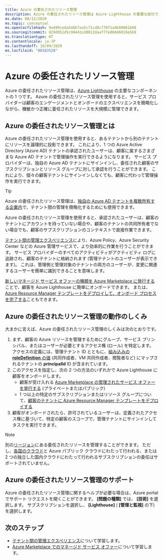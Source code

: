 ```yaml
---
title: Azure の委任されたリソース管理
description: Azure の委任されたリソース管理は Azure Lighthouse の重要な部分であり、サービス プロバイダーは機敏かつ正確に、委任されたリソースを大規模に管理できます。
ms.date: 08/12/2020
ms.topic: conceptual
ms.openlocfilehash: 9a499ceda546b7ea5c71cd8c770f1a4b99001b08
ms.sourcegitcommit: 829d951d5c90442a38012daaf77e86046018e5b9
ms.translationtype: HT
ms.contentlocale: ja-JP
ms.lasthandoff: 10/09/2020
ms.locfileid: "88163528"
---
```

# <a name="azure-delegated-resource-management"></a>Azure の委任されたリソース管理

Azure の委任されたリソース管理は、[Azure Lighthouse](../overview.md) の主要なコンポーネントの 1 つです。 Azure の委任されたリソース管理を使用すると、サービス プロバイダーは顧客のエンゲージメントとオンボードのエクスペリエンスを簡略化しながら、機敏かつ正確に委任されたリソースを大規模に管理できます。

## <a name="what-is-azure-delegated-resource-management"></a>Azure の委任されたリソース管理とは

Azure の委任されたリソース管理を使用すると、あるテナントから別のテナントにリソースを論理的に投影できます。 これにより、1 つの Azure Active Directory (Azure AD) テナントの承認されたユーザーは、顧客に属するさまざまな Azure AD テナントで管理操作を実行できるようになります。 サービス プロバイダーは、独自の Azure AD テナントにサインインし、委任された顧客のサブスクリプションとリソース グループに対して承認を行うことができます。 これにより、個々の顧客テナントにサインインしなくても、顧客に代わって管理操作を実行できます。

> [!TIP]
> Azure の委任されたリソース管理は、[独自の Azure AD テナントを複数所有する企業内](enterprise.md)で、テナント間の管理を簡略化するためにも使用できます。

Azure の委任されたリソース管理を使用すると、承認されたユーザーは、顧客のテナントにアカウントを持っていない場合や、顧客のテナントの共同所有者でない場合でも、顧客のサブスクリプションのコンテキストで直接作業できます。

[テナント間の管理エクスペリエンス](cross-tenant-management-experience.md)により、Azure Policy、Azure Security Center などの Azure 管理サービスで、より効率的に作業を行うことができます。 サービス プロバイダーのすべてのアクティビティがアクティビティ ログに追跡され、顧客のテナントに格納されます (管理テナントのユーザーが表示できます)。 これは、管理側と管理対象のテナントの両方のユーザーが、変更に関連するユーザーを簡単に識別できることを意味します。

[新しいマネージド サービス オファーの種類を Azure Marketplace に発行する](../how-to/publish-managed-services-offers.md)ことで、顧客を Azure Lighthouse に簡単にオンボードできます。 または、[Azure Resource Manager テンプレートをデプロイして、オンボード プロセスを完了する](../how-to/onboard-customer.md)こともできます。

## <a name="how-azure-delegated-resource-management-works"></a>Azure の委任されたリソース管理の動作のしくみ

大まかに言えば、Azure の委任されたリソース管理のしくみは次のとおりです。

1. まず、顧客の Azure リソースを管理するためにグループ、サービス プリンシパル、またはユーザーが必要とするアクセス権 (ロール) を特定します。 アクセスの定義には、管理テナント ID とともに、[組み込みの **roleDefinition** の値](../../role-based-access-control/built-in-roles.md) (共同作成者、VM 共同作成者、閲覧者など) にマップされるテナントの **principalId** ID が含まれています。
2. このアクセスを指定し、次の 2 つの方法のいずれかで Azure Lighthouse に顧客をオンボードします。
   - 顧客が受け入れる [Azure Marketplace の管理されたサービス オファーを発行する](../how-to/publish-managed-services-offers.md) (プライベートまたはパブリック)
   - 1 つ以上の特定のサブスクリプションまたはリソース グループについて、[顧客のテナントに Azure Resource Manager テンプレートをデプロイする](../how-to/onboard-customer.md)
3. 顧客がオンボードされたら、許可されているユーザーは、定義されたアクセス権に基づいて、特定の顧客のスコープで、管理テナントにサインインしてタスクを実行できます。

> [!NOTE]
> 別の[リージョン](../../availability-zones/az-overview.md#regions)にある委任されたリソースを管理することができます。 ただし、[各国のクラウド](../../active-directory/develop/authentication-national-cloud.md)と Azure パブリック クラウドにわたって行われる、または 2 つの独立した国内クラウドにわたって行われるサブスクリプションの委任はサポートされていません。

## <a name="support-for-azure-delegated-resource-management"></a>Azure の委任されたリソース管理のサポート

Azure の委任されたリソース管理に関するヘルプが必要な場合は、Azure portal でサポート リクエストを開くことができます。 **[問題の種類]** では、 **[技術]** を選択します。 サブスクリプションを選択し、 **[Lighthouse]** ( **[管理と監視]** の下) を選択します。

## <a name="next-steps"></a>次のステップ

- [テナント間の管理エクスペリエンス](cross-tenant-management-experience.md)について学習します。
- [Azure Marketplace でのマネージド サービス オファー](managed-services-offers.md)について学習します。
